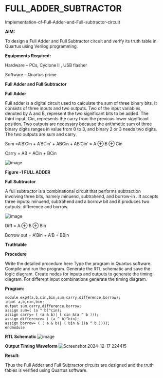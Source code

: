 # FULL_ADDER_SUBTRACTOR

Implementation-of-Full-Adder-and-Full-subtractor-circuit

**AIM:**

To design a Full Adder and Full Subtractor circuit and verify its truth table in Quartus using Verilog programming.

**Equipments Required:**

Hardware – PCs, Cyclone II , USB flasher

Software – Quartus prime

**Full Adder and Full Subtractor**

**Full Adder**

Full adder is a digital circuit used to calculate the sum of three binary bits. It consists of three inputs and two outputs. Two of the input variables, denoted by A and B, represent the two significant bits to be added. The third input, Cin, represents the carry from the previous lower significant position. Two outputs are necessary because the arithmetic sum of three binary digits ranges in value from 0 to 3, and binary 2 or 3 needs two digits. The two outputs are sum and carry.

Sum =A’B’Cin + A’BCin’ + ABCin + AB’Cin’ = A ⊕ B ⊕ Cin 

Carry = AB + ACin + BCin

![image](https://github.com/naavaneetha/FULL_ADDER_SUBTRACTOR/assets/154305477/0f30ba51-5ffb-4198-845f-18e054f675e7)

**Figure -1 FULL ADDER**

**Full Subtractor**

A full subtractor is a combinational circuit that performs subtraction involving three bits, namely minuend, subtrahend, and borrow-in . It accepts three inputs: minuend, subtrahend and a borrow bit and it produces two outputs: difference and borrow.

![image](https://github.com/naavaneetha/FULL_ADDER_SUBTRACTOR/assets/154305477/02b24f51-ab51-4304-9ad6-7b81ffc1ead5)

Diff = A ⊕ B ⊕ Bin 

Borrow out = A'Bin + A'B + BBin

**Truthtable**

**Procedure**

Write the detailed procedure here Type the program in Quartus software. Compile and run the program. Generate the RTL schematic and save the logic diagram. Create nodes for inputs and outputs to generate the timing diagram. For different input combinations generate the timing diagram.

**Program:**
```
module exp4(a,b,cin,bin,sum,carry,difference,borrow);
input a,b,cin,bin;
output sum,carry,difference,borrow;
assign sum=( (a ^ b)^cin);
assign carry= ( (a & b)| ( cin &(a ^ b )));
assign difference= ( (a ^ b)^bin);
assign borrow= ( ( a & b)| ( bin & ((a ^ b ))));
endmodule
```

**RTL Schematic**
![image](https://github.com/user-attachments/assets/fdc762da-d033-4ada-98f8-932f9bffaa01)


**Output Timing Waveform**
![Screenshot 2024-12-17 224415](https://github.com/user-attachments/assets/3f69c78b-fe7a-42a0-a88c-e55bf3cae3db)


**Result:**

Thus the Full Adder and Full Subtractor circuits are designed and the truth tables is verified using Quartus software.



